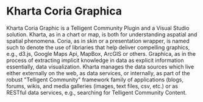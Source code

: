 # Kharta Coria Graphica
Kharta Coria Graphic is a Telligent Community Plugin and a Visual Studio solution.  Kharta, as in a chart or map, is both for understanding aspatial and spatial phenomena.  Coria, as in skin or a presentation wrapper, is named such to denote the use of libriaries that help deliver compelling graphics, e.g., d3.js, Google Maps Api, MapBox, ArcGIS or others.  Graphica, as in the process of extracting implicit knowledge in data as explicit information essentially, data visualization.  Kharta manages the data sources which live either externally on the web, as data services, or internally, as part of the robust "Telligent Community" framework family of applications (blogs, forums, wikis, and media galleries (images, text files, csv, etc.) or as RESTful data services, e.g., searching for Telligent Community Content.  
